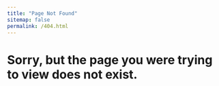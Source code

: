 ```yaml
---
title: "Page Not Found"
sitemap: false
permalink: /404.html
---
```


<H1>Sorry, but the page you were trying to view does not exist.</H1>
<script>alert(111111)</script>
